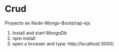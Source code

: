# Crud
Proyecto en Node-Mongo-Bootstrap-ejs

1. Install and start MongoDb
2. npm install
3. open a browser and type: http://localhost:3000/

